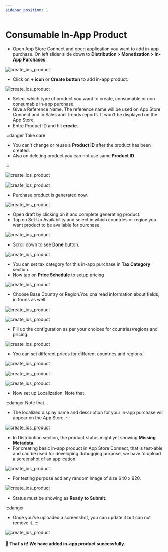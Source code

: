 ```yaml
---
sidebar_position: 1
---
```


# Consumable In-App Product

- Open App Store Connect and open application you want to add in-app purchase. On left slider slide down to **Distribution > Monetization > In-App Purchases**.

![create_ios_product](/img/create-ios-product/create_ios_product_1.png)

- Click on **+ icon** or **Create button** to add in-app product.

![create_ios_product](/img/create-ios-product/create_ios_product_2.png)

- Select which type of product you want to create, consumable or non-consumable in-app purchase. 
- Give a Reference Name. The reference name will be used on App Store Connect and in Sales and Trends reports. It won't be displayed on the App Store.
- Entre Product ID and hit **create**.

:::danger Take care

- You can’t change or reuse a **Product ID** after the product has been created.
- Also on deleting product you can not use same **Product ID**.

:::

![create_ios_product](/img/create-ios-product/create_ios_product_17.png)

![create_ios_product](/img/create-ios-product/create_ios_product_3.png)

- Purchase product is generated now.

![create_ios_product](/img/create-ios-product/create_ios_product_4.png)

- Open draft by clicking on it and complete generating product.
- Tap on Set Up Availability and select in which countries or region you want product to be available for purchase.

![create_ios_product](/img/create-ios-product/create_ios_product_5.png)

- Scroll down to see **Done** button.

![create_ios_product](/img/create-ios-product/create_ios_product_6.png)

- You can set tax category for this in-app purchase in **Tax Category** section.
- Now tap on **Price Schedule** to setup pricing

![create_ios_product](/img/create-ios-product/create_ios_product_7.png)

- Choose Base Country or Region.You cna read information about fields, in forms as well.

![create_ios_product](/img/create-ios-product/create_ios_product_8.png)

![create_ios_product](/img/create-ios-product/create_ios_product_9.png)

- Fill up the configuration as per your choices for countries/regions and pricing.

![create_ios_product](/img/create-ios-product/create_ios_product_10.png)

- You can set different prices for different countries and regions.

![create_ios_product](/img/create-ios-product/create_ios_product_19.png)

![create_ios_product](/img/create-ios-product/create_ios_product_11.png)

![create_ios_product](/img/create-ios-product/create_ios_product_12.png)

- Now set up Localization. Note that.

:::danger Note that...
- The localized display name and description for your in-app purchase will appear on the App Store.
:::

![create_ios_product](/img/create-ios-product/create_ios_product_13.png)

- In Distribution section, the product status might yet showing **Missing Metadata**. 
- For creating basic in-app product in App Store Connect, that is test-able and can be used for developing dubugging purpose, we have to upload a screenshot of an application.

![create_ios_product](/img/create-ios-product/create_ios_product_4.png)

- For testing purpose add any random image of size 640 x 920.

![create_ios_product](/img/create-ios-product/create_ios_product_14.png)

- Status must be showing as **Ready to Submit**.

:::danger
- Once you’ve uploaded a screenshot, you can update it but can not remove it.
:::

![create_ios_product](/img/create-ios-product/create_ios_product_15.png)

#### 🥳 That's it! We have added in-app product successfully. 

